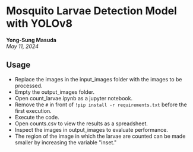 # Mosquito Larvae Detection Model with YOLOv8

**Yong-Sung Masuda**  
*May 11, 2024*

## Usage

- Replace the images in the input_images folder with the images to be processed.
- Empty the output_images folder.
- Open count_larvae.ipynb as a jupyter notebook.
- Remove the ```#``` in front of ```!pip install -r requirements.txt``` before the first execution.
- Execute the code.
- Open counts.csv to view the results as a spreadsheet.
- Inspect the images in output_images to evaluate performance.
- The region of the image in which the larvae are counted can be made smaller by increasing the variable "inset."
